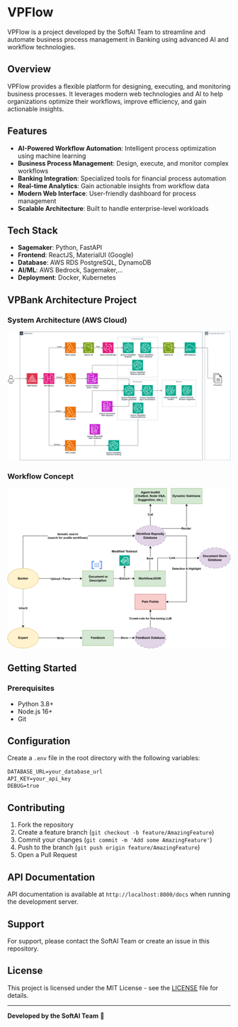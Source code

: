 # VPFlow

VPFlow is a project developed by the SoftAI Team to streamline and automate business process management in Banking using advanced AI and workflow technologies.

## Overview

VPFlow provides a flexible platform for designing, executing, and monitoring business processes. It leverages modern web technologies and AI to help organizations optimize their workflows, improve efficiency, and gain actionable insights.

## Features

- **AI-Powered Workflow Automation**: Intelligent process optimization using machine learning
- **Business Process Management**: Design, execute, and monitor complex workflows
- **Banking Integration**: Specialized tools for financial process automation
- **Real-time Analytics**: Gain actionable insights from workflow data
- **Modern Web Interface**: User-friendly dashboard for process management
- **Scalable Architecture**: Built to handle enterprise-level workloads

## Tech Stack

- **Sagemaker**: Python, FastAPI
- **Frontend**: ReactJS, MaterialUI (Google)
- **Database**: AWS RDS PostgreSQL, DynamoDB
- **AI/ML**: AWS Bedrock, Sagemaker,...
- **Deployment**: Docker, Kubernetes

## VPBank Architecture Project

### System Architecture (AWS Cloud)
![Architecture](document/AWS%20Cloud%20Architechture.png)

### Workflow Concept
![Data Flow](document/VPFlow%20data%20flow.png)

## Getting Started

### Prerequisites

- Python 3.8+
- Node.js 16+
- Git


## Configuration

Create a `.env` file in the root directory with the following variables:

```env
DATABASE_URL=your_database_url
API_KEY=your_api_key
DEBUG=true
```

## Contributing

1. Fork the repository
2. Create a feature branch (`git checkout -b feature/AmazingFeature`)
3. Commit your changes (`git commit -m 'Add some AmazingFeature'`)
4. Push to the branch (`git push origin feature/AmazingFeature`)
5. Open a Pull Request

## API Documentation

API documentation is available at `http://localhost:8000/docs` when running the development server.

## Support

For support, please contact the SoftAI Team or create an issue in this repository.

## License

This project is licensed under the MIT License - see the [LICENSE](LICENSE) file for details.

---

**Developed by the SoftAI Team** 🚀
